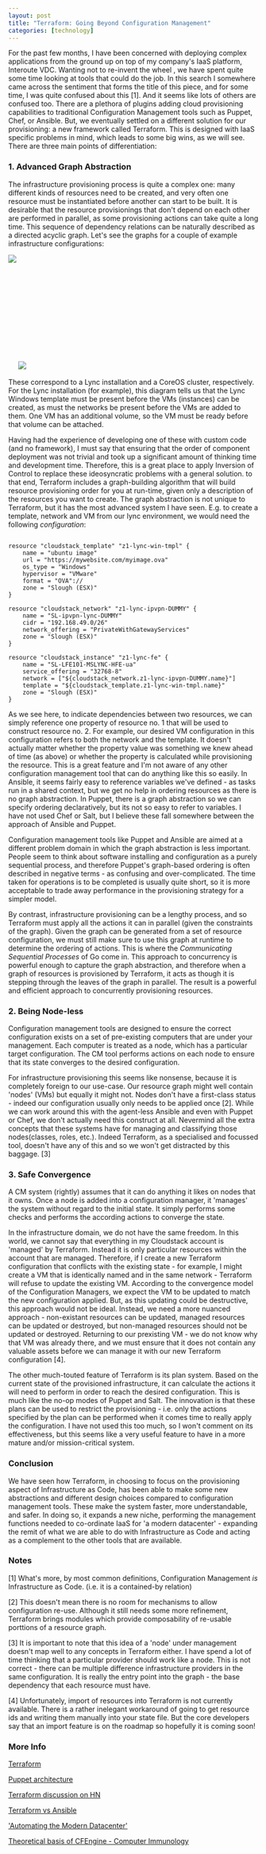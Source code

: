 ```yaml
---
layout: post
title: "Terraform: Going Beyond Configuration Management"
categories: [technology]
---
```


For the past few months, I have been concerned with deploying complex applications from the ground up on top of my company's IaaS platform, Interoute VDC. Wanting not to re-invent the wheel , we have spent quite some time looking at tools that could do the job. In this search I somewhere came across the sentiment that forms the title of this piece, and for some time, I was quite confused about this [1]. And it seems like lots of others are confused too. There are a plethora of plugins adding cloud provisioning capabilities to traditional Configuration Management tools such as Puppet, Chef, or Ansible. But, we eventually settled on a different solution for our provisioning: a new framework called Terraform. This is designed with IaaS specific problems in mind, which leads to some big wins, as we will see. There are three main points of differentiation:
 
<!--more--> 

### 1. Advanced Graph Abstraction

The infrastructure provisioning process is quite a complex one: many different kinds of resources need to be created, and very often one resource must be instantiated before another can start to be built. It is desirable that the resource provisionings that don't depend on each other are performed in parallel, as some provisioning actions can take quite a long time. This sequence of dependency relations can be naturally described as a directed acyclic graph. Let's see the graphs for a couple of example infrastructure configurations:

<img src="{{site.url}}/img/lync-graph.png" style="min-height:230px"/>
<img src="{{site.url}}/img/cluster-coreos.png" style="max-height:230px"/>

These correspond to a Lync installation and a CoreOS cluster, respectively. For the Lync installation (for example), this diagram tells us that the Lync Windows template must be present before the VMs (instances) can be created, as must the networks be present before the VMs are added to them. One VM has an additional volume, so the VM must be ready before that volume can be attached.

Having had the experience of developing one of these with custom code (and no framework), I must say that ensuring that the order of component deployment was not trivial and took up a significant amount of thinking time and development time. Therefore, this is a great place to apply Inversion of Control to replace these ideosyncratic problems with a general solution. to that end, Terraform includes a graph-building algorithm that will build resource provisioning order for you at run-time, given only a description of the resources you want to create. The graph abstraction is not unique to Terraform, but it has the most advanced system I have seen. E.g. to create a template, network and VM from our lync environment, we would need the following <em>configuration</em>: 
<pre><code>
resource "cloudstack_template" "z1-lync-win-tmpl" {
    name = "ubuntu image"
    url = "https://mywebsite.com/myimage.ova"
    os_type = "Windows"
    hypervisor = "VMware"
    format = "OVA"://
    zone = "Slough (ESX)"
}

resource "cloudstack_network" "z1-lync-ipvpn-DUMMY" {
    name = "SL-ipvpn-lync-DUMMY"
    cidr = "192.168.49.0/26"
    network_offering = "PrivateWithGatewayServices"
    zone = "Slough (ESX)"
}

resource "cloudstack_instance" "z1-lync-fe" {
    name = "SL-LFE101-MSLYNC-HFE-ua"
    service_offering = "32768-8"
    network = ["${cloudstack_network.z1-lync-ipvpn-DUMMY.name}"]
    template = "${cloudstack_template.z1-lync-win-tmpl.name}"
    zone = "Slough (ESX)"
}
</code></pre>
As we see here, to indicate dependencies between two resources, we can simply reference one property of resource no. 1 that will be used to construct resource no. 2. For example, our desired VM configuration in this configuration refers to both the network and the template. It doesn't actually matter whether the property value was something we knew ahead of time (as above) or whether the property is calculated while provisioning the resource. This is a great feature and I'm not aware of any other configuration management tool that can do anything like this so easily. In Ansible, it seems fairly easy to reference variables we've defined - as tasks run in a shared context, but we get no help in ordering resources as there is no graph abstraction. In Puppet, there is a graph abstraction so we can specify ordering declaratively, but its not so easy to refer to variables. I have not used Chef or Salt, but I believe these fall somewhere between the approach of Ansible and Puppet. 

Configuration management tools like Puppet and Ansible are aimed at a different problem domain in which the graph abstraction is less important. People seem to think about software installing and configuration as a purely sequential process, and therefore Puppet's graph-based ordering is often described in negative terms - as confusing and over-complicated. The time taken for operations is to be completed is usually quite short, so it is more acceptable to trade away performance in the provisioning strategy for a simpler model. 

By contrast, infrastructure provisioning can be a lengthy process, and so Terraform must apply all the actions it can in parallel (given the constraints of the graph). Given the graph can be generated from a set of resource configuration, we must still make sure to use this graph at runtime to determine the ordering of actions. This is where the <em>Communicating Sequential Processes</em> of Go come in. This approach to concurrency is powerful enough to capture the graph abstraction, and therefore when a graph of resources is provisioned by Terraform, it acts as though it is stepping through the leaves of the graph in parallel. The result is a powerful and efficient approach to concurrently provisioning resources. 

### 2. Being Node-less

Configuration management tools are designed to ensure the correct configuration exists on a set of pre-existing computers that are under your management. Each computer is treated as a node, which has a particular target configuration. The CM tool performs actions on each node to ensure that its state converges to the desired configuration.

For infrastructure provisioning this seems like nonsense, because it is completely foreign to our use-case. Our resource graph might well contain 'nodes' (VMs) but equally it might not. Nodes don't have a first-class status - indeed our configuration usually only needs to be applied once [2]. While we can work around this with the agent-less Ansible and even with Puppet or Chef, we don't actually need this construct at all. Nevermind all the extra concepts that these systems have for managing and classifying those nodes(classes, roles, etc.). Indeed Terraform, as a specialised and focussed tool, doesn't have any of this and so we won't get distracted by this baggage. [3]

### 3. Safe Convergence

A CM system (rightly) assumes that it can do anything it likes on nodes that it owns. Once a node is added into a configuration manager, it 'manages' the system without regard to the initial state. It simply performs some checks and performs the according actions to converge the state. 

In the infrastructure domain, we do not have the same freedom. In this world, we cannot say that everything in my Cloudstack account is 'managed' by Terraform. Instead it is only particular resources within the account that are managed. Therefore, if I create a new Terraform configuration that conflicts with the existing state - for example, I might create a VM that is identically named and in the same network - Terraform will refuse to update the existing VM. According to the convergence model of the Configuration Managers, we expect the VM to be updated to match the new configuration applied. But, as this updating could be destructive, this approach would not be ideal. Instead, we need a more nuanced approach - non-existant resources can be updated, managed resources can be updated or destroyed, but non-managed resources should not be updated or destroyed. Returning to our prexisting VM - we do not know why that VM was already there, and we must ensure that it does not contain any valuable assets before we can manage it with our new Terraform configuration [4].

The other much-touted feature of Terraform is its plan system. Based on the current state of the provisioned infrastructure, it can calculate the actions it will need to perform in order to reach the desired configuration. This is much like the no-op modes of Puppet and Salt. The innovation is that these plans can be used to restrict the provisioning - i.e. only the actions specified by the plan can be performed when it comes time to really apply the configuration. I have not used this too much, so I won't comment on its effectiveness, but this seems like a very useful feature to have in a more mature and/or mission-critical system.

### Conclusion

We have seen how Terraform, in choosing to focus on the provisioning aspect of Infrastructure as Code, has been able to make some new abstractions and different design choices compared to configuration management tools. These make the system faster, more understandable, and safer. In doing so, it expands a new niche, performing the management functions needed to co-ordinate IaaS for 'a modern datacenter' - expanding the remit of what we are able to do with Infrastructure as Code and acting as a complement to the other tools that are available.

### Notes

[1] What's more, by most common definitions, Configuration Management <em>is</em> Infrastructure as Code. (i.e. it is a contained-by relation)

[2] This doesn't mean there is no room for mechanisms to allow configuration re-use. Although it still needs some more refinement, Terraform brings modules which provide composability of re-usable porttions of a resource graph.

[3] It is important to note that this idea of a 'node' under management doesn't map well to any concepts in Terraform either. I have spend a lot of time thinking that a particular provider should work like a node. This is not correct - there can be multiple difference infrastructure providers in the same configuration. It is really the entry point into the graph - the base dependency that each resource must have.

[4] Unfortunately, import of resources into Terraform is not currently available. There is a rather inelegant workaround of going to get resource ids and writing them manually into your state file. But the core developers say that an import feature is on the roadmap so hopefully it is coming soon!

### More Info

<a href='https://www.terraform.io/'>Terraform</a>

<a href='http://www.aosabook.org/en/puppet.html'>Puppet architecture</a>

<a href='https://news.ycombinator.com/item?id=8098496'>Terraform discussion on HN</a>

<a href='https://groups.google.com/forum/#!msg/terraform-tool/6Fxnl_bejX4/0O-d17UwhHcJ'>Terraform vs Ansible</a>

<a href='http://www.infoq.com/news/2015/05/hashimoto-modern-datacenter'>'Automating the Modern Datacenter'</a>

<a href='http://people.scs.carleton.ca/~soma/biosec/readings/burgess-immunology.pdf'>Theoretical basis of CFEngine - Computer Immunology</a>
